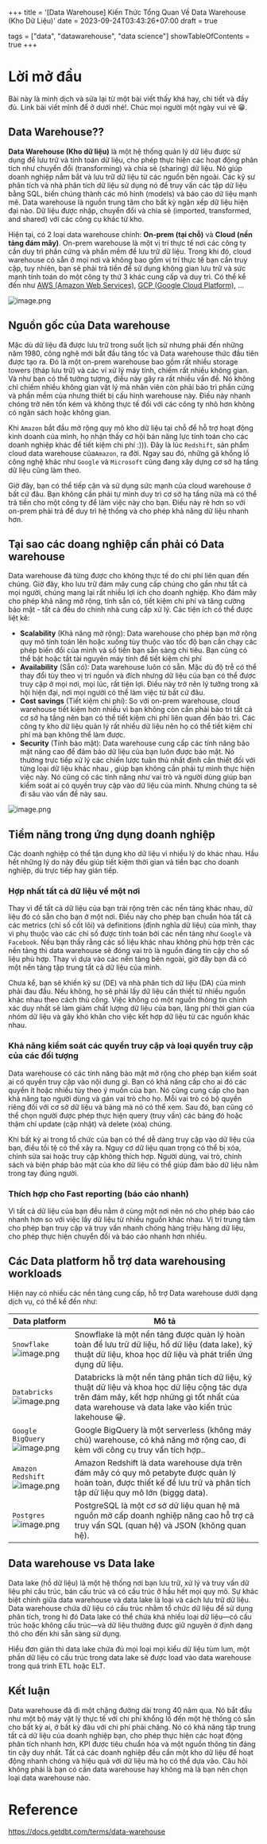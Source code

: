 +++
title = '[Data Warehouse] Kiến Thức Tổng Quan Về Data Warehouse (Kho Dữ Liệu)'
date = 2023-09-24T03:43:26+07:00
draft = true

tags = ["data", "datawarehouse", "data science"]
showTableOfContents = true
+++


# Lời mở đầu
Bài này là mình dịch và sửa lại từ một bài viết thấy khá hay, chi tiết và đầy đủ. Link bài viết mình để ở dưới nhé!. Chúc mọi người một ngày vui vẻ  😁.
 
## Data Warehouse??
**Data Warehouse (Kho dữ liệu)** là một hệ thống quản lý dữ liệu được sử dụng để lưu trữ và tính toán dữ liệu, cho phép thực hiện các hoạt động phân tích như chuyển đổi (transforming) và chia sẻ (sharing) dữ liệu. Nó giúp doanh nghiệp nắm bắt và lưu trữ dữ liệu từ các nguồn bên ngoài. Các kỹ sư phân tích và nhà phân tích dữ liệu sử dụng nó để truy vấn các tập dữ liệu bằng SQL, biến chúng thành các mô hình (models) và báo cáo dữ liệu mạnh mẽ. Data warehouse là nguồn trung tâm cho bất kỳ ngăn xếp dữ liệu hiện đại nào. Dữ liệu được nhập, chuyển đổi và chia sẻ (imported, transformed, and shared) với các công cụ khác từ kho.

Hiện tại, có 2 loại data warehouse chính: **On-prem (tại chỗ)** và **Cloud (nền tảng đám mây)**. On-prem warehouse là một vị trí thực tế nơi các công ty cần duy trì phần cứng và phần mềm để lưu trữ dữ liệu. Trong khi đó, cloud warehouse có sẵn ở mọi nơi và không bao gồm vị trí thực tế bạn cần truy cập, tuy nhiên, bạn sẽ phải trả tiền để sử dụng không gian lưu trữ và sức mạnh tính toán do một công ty thứ 3 khác cung cấp và duy trì. Có thể kể đến như [AWS (Amazon Web Services)](https://aws.amazon.com/), [GCP (Google Cloud Platform)](https://cloud.google.com), ...

![image.png](https://images.viblo.asia/e904f257-0043-4553-8336-ea9adcc1f432.png)

## Nguồn gốc của Data warehouse
Mặc dù dữ liệu đã được lưu trữ trong suốt lịch sử nhưng phải đến những năm 1980, công nghệ mới bắt đầu tăng tốc và Data warehouse thức đầu tiên được tạo ra. Đó là một on-prem warehouse bao gồm rất nhiều storage towers (tháp lưu trữ) và các vi xử lý máy tính, chiếm rất nhiều không gian. Và như bạn có thể tưởng tượng, điều này gây ra rất nhiều vấn đề. Nó không chỉ chiếm nhiều không gian vật lý mà nhân viên còn phải bảo trì phần cứng và phần mềm của nhưng thiết bị cấu hình warehouse này. Điều này nhanh chóng trở nên tốn kém và không thực tế đối với các công ty nhỏ hơn không có ngân sách hoặc không gian.

Khi `Amazon` bắt đầu mở rộng quy mô kho dữ liệu tại chỗ để hỗ trợ hoạt động kinh doanh của mình, họ nhận thấy cơ hội bán năng lực tính toán cho các doanh nghiệp khác để tiết kiệm chi phí :))). Đây là lúc `Redshift`, sản phẩm cloud data warehouse của`Amazon`, ra đời. Ngay sau đó, những gã khổng lồ công nghệ khác như `Google` và `Microsoft` cũng đang xây dựng cơ sở hạ tầng dữ liệu cũng làm theo.

Giờ đây, bạn có thể  tiếp cận và sử dụng sức mạnh của cloud warehouse ở bất cứ đâu. Bạn không cần phải tự mình duy trì cơ sở hạ tầng nữa mà có thể trả tiền cho một công ty để làm việc này cho bạn. Điều này rẻ hơn so với on-prem phải trả để duy trì hệ thống và cho phép khả năng dữ liệu nhanh hơn.

## Tại sao các doang nghiệp cần phải có Data warehouse
Data warehouse đã từng được cho không thực tế do chi phí liên quan đến chúng. Giờ đây, kho lưu trữ đám mây cung cấp chúng cho gần như tất cả mọi người, chúng mang lại rất nhiều lợi ích cho doanh nghiệp. Kho đám mây cho phép khả năng mở rộng, tính sẵn có, tiết kiệm chi phí và tăng cường bảo mật - tất cả đều do chính nhà cung cấp xử lý. Các tiện ích có thể được liệt kê:

- **Scalability** (Khả năng mở rộng): Data warehouse cho phép bạn mở rộng quy mô tính toán lên hoặc xuống tùy thuộc vào tốc độ bạn cần chạy các phép biến đổi của mình và số tiền bạn sẵn sàng chi tiêu. Bạn cũng có thể bật hoặc tắt tài nguyên máy tính để tiết kiệm chi phí
- **Availability** (Sẵn có): Data warehouse luôn có sẵn. Mặc dù độ trễ có thể thay đổi tùy theo vị trí nguồn và đích nhưng dữ liệu của bạn có thể được truy cập ở mọi nơi, mọi lúc, rất tiện lợi. Điều này trở nên lý tưởng trong xã hội hiện đại, nơi mọi người có thể làm việc từ bất cứ đâu.
- **Cost savings** (Tiết kiệm chi phí): So với on-prem warehouse, cloud warehouse tiết kiệm hơn nhiều vì bạn không còn cần phải bảo trì tất cả cơ sở hạ tầng nên bạn có thể tiết kiệm chi phí liên quan đến bảo trì. Các công ty kho dữ liệu quản lý rất nhiều dữ liệu nên họ có thể tiết kiệm chi phí mà bạn không thể làm được.
- **Security** (Tính bảo mật): Data warehouse cung cấp các tính năng bảo mật nâng cao để đảm bảo dữ liệu của bạn luôn được bảo mật. Nó thường trực tiếp xử lý các chiến lược tuân thủ nhất định cần thiết đối với từng loại dữ liệu khác nhau , giúp bạn không cần phải tự mình thực hiện việc này. Nó cũng có các tính năng như vai trò và người dùng giúp bạn kiểm soát ai có quyền truy cập vào dữ liệu của mình. Nhưng chúng ta sẽ đi sâu vào vấn đề này sau.

![image.png](https://images.viblo.asia/2c048d0a-ef16-4663-8420-20bb4c56d770.png)


## Tiềm năng trong ứng dụng doanh nghiệp
Các doanh nghiệp có thể tận dụng kho dữ liệu vì nhiều lý do khác nhau. Hầu hết những lý do này đều giúp tiết kiệm thời gian và tiền bạc cho doanh nghiệp, dù trực tiếp hay gián tiếp.

### Hợp nhất tất cả dữ liệu về một nơi
Thay vì để tất cả dữ liệu của bạn trải rộng trên các nền tảng khác nhau, dữ liệu đó có sẵn cho bạn ở một nơi. Điều này cho phép bạn chuẩn hóa tất cả các metrics (chỉ số cốt lõi) và definitions (định nghĩa dữ liệu) của mình, thay vì phụ thuộc vào các chỉ số được tính toán bởi các nền tảng như `Google` và `Facebook`. Nếu bạn thấy rằng các số liệu khác nhau không phù hợp trên các nền tảng thì data warehouse sẽ đóng vai trò là nguồn đáng tin cậy cho số liệu phù hợp. Thay vì dựa vào các nền tảng bên ngoài, giờ đây bạn đã có một nền tảng tập trung tất cả dữ liệu của mình.

Chưa kể, bạn sẽ khiến kỹ sư (DE) và nhà phân tích dữ liệu (DA) của mình phải đau đầu. Nếu không, họ sẽ phải lấy dữ liệu cần thiết từ nhiều nguồn khác nhau theo cách thủ công. Việc không có một nguồn thông tin chính xác duy nhất sẽ làm giảm chất lượng dữ liệu của bạn, lãng phí thời gian của nhóm dữ liệu và gây khó khăn cho việc kết hợp dữ liệu từ các nguồn khác nhau.

### Khả năng kiểm soát các quyền truy cập và loại quyền truy cập của các đối tượng
Data warehouse có các tính năng bảo mật mở rộng cho phép bạn kiểm soát ai có quyền truy cập vào nội dung gì. Bạn có khả năng cấp cho ai đó các quyền ít hoặc nhiều tùy theo ý muốn của bạn. Nó cũng cung cấp cho bạn khả năng tạo người dùng và gán vai trò cho họ. Mỗi vai trò có bộ quyền riêng đối với cơ sở dữ liệu và bảng mà nó có thể xem. Sau đó, bạn cũng có thể chọn người được phép thực hiện query (truy vấn) các bảng đó hoặc thậm chí update (cập nhật) và delete (xóa) chúng.

Khi bất kỳ ai trong tổ chức của bạn có thể dễ dàng truy cập vào dữ liệu của bạn, điều tồi tệ có thể xảy ra. Nguy cơ dữ liệu quan trọng có thể bị xóa, chỉnh sửa sai hoặc truy cập không thích hợp. Người dùng, vai trò, chính sách và biện pháp bảo mật của kho dữ liệu có thể giúp đảm bảo dữ liệu nằm trong tay đúng người.

### Thích hợp cho Fast reporting (báo cáo nhanh)
Vì tất cả dữ liệu của bạn đều nằm ở cùng một nơi nên nó cho phép báo cáo nhanh hơn so với việc lấy dữ liệu từ nhiều nguồn khác nhau. Vị trí trung tâm cho phép bạn truy cập và truy vấn nhanh chóng hàng triệu hàng dữ liệu, cho phép thực hiện chuyển đổi và báo cáo nhanh hơn nhiều.


## Các Data platform hỗ trợ data warehousing workloads
Hiện nay có nhiều các nền tảng cung cấp, hỗ trợ Data warehouse dưới dạng dịch vụ, có thể kể đến như:

| **Data platform** | **Mô tả** | 
|---|---|
| `Snowflake` ![image.png](https://images.viblo.asia/90b8da35-1fe9-492f-a4e1-0044edfb0799.png) | Snowflake là một nền tảng được quản lý hoàn toàn để lưu trữ dữ liệu, hồ dữ liệu (data lake), kỹ thuật dữ liệu, khoa học dữ liệu và phát triển ứng dụng dữ liệu. |
| `Databricks` ![image.png](https://images.viblo.asia/9d73e77a-6492-4124-b2b4-954ba456816b.png) | Databricks là một nền tảng phân tích dữ liệu, kỹ thuật dữ liệu và khoa học dữ liệu cộng tác dựa trên đám mây, kết hợp những gì tốt nhất của data warehouse và data lake vào kiến trúc lakehouse 😀. |
| `Google BigQuery` ![image.png](https://images.viblo.asia/9eb7ddf0-e926-4621-8bbb-c725e6819096.png) | Google BigQuery là một serverless (không máy chủ) warehouse, có khả năng mở rộng cao, đi kèm với công cụ truy vấn tích hợp.. |
| `Amazon Redshift` ![image.png](https://images.viblo.asia/fc0d1bee-09e9-422c-ad48-0cd16b6f67d8.png)| Amazon Redshift là data warehouse dựa trên đám mây có quy mô petabyte được quản lý hoàn toàn, được thiết kế để lưu trữ và phân tích tập dữ liệu quy mô lớn (biggg data). |
| `Postgres` ![image.png](https://images.viblo.asia/dec421af-eeef-42e0-8b0b-e30d1f3fbcde.png) | PostgreSQL là một cơ sở dữ liệu quan hệ mã nguồn mở cấp doanh nghiệp nâng cao hỗ trợ cả truy vấn SQL (quan hệ) và JSON (không quan hệ). |


## Data warehouse vs Data lake
Data lake (hồ dữ liệu) là một hệ thống nơi bạn lưu trữ, xử lý và truy vấn dữ liệu phi cấu trúc, bán cấu trúc và có cấu trúc ở hầu hết mọi quy mô. Sự khác biệt chính giữa data warehouse và data lake là loại và cách lưu trữ dữ liệu. Data warehouse chứa dữ liệu có cấu trúc nhằm tổ chức dữ liệu để sử dụng phân tích, trong hi đó Data lake có thể chứa khá nhiều loại dữ liệu—có cấu trúc hoặc không cấu trúc—và dữ liệu thường được giữ nguyên ở định dạng thô cho đến khi sẵn sàng sử dụng.

Hiểu đơn giản thì data lake chứa đủ mọi loại mọi kiểu dữ liệu tùm lum, một phần dữ liệu có cấu trúc trong data lake sẽ được load vào data warehouse trong quá trình ETL hoặc ELT.

## Kết luận
Data warehouse đã đi một chặng đường dài trong 40 năm qua. Nó bắt đầu như một bộ máy vật lý thực tế với chi phí khổng lồ đến  một hệ thống có sẵn cho bất kỳ ai, ở bất kỳ đâu với chi phí phải chăng. Nó có khả năng tập trung tất cả dữ liệu của doanh nghiệp bạn, cho phép thực hiện các hoạt động phân tích nhanh hơn, KPI được tiêu chuẩn hóa và một nguồn thông tin đáng tin cậy duy nhất. Tất cả các doanh nghiệp đều cần một kho dữ liệu để hoạt động nhanh chóng và hiệu quả với dữ liệu mà họ có thể dựa vào. Câu hỏi không phải là bạn có cần data warehouse hay không mà là bạn nên chọn loại data warehouse nào. 

# Reference
https://docs.getdbt.com/terms/data-warehouse